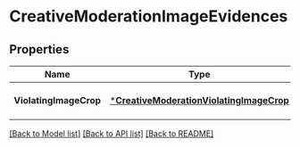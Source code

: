 # CreativeModerationImageEvidences

## Properties
Name | Type | Description | Notes
------------ | ------------- | ------------- | -------------
**ViolatingImageCrop** | [***CreativeModerationViolatingImageCrop**](CreativeModeration_violatingImageCrop.md) |  | [optional] [default to null]

[[Back to Model list]](../README.md#documentation-for-models) [[Back to API list]](../README.md#documentation-for-api-endpoints) [[Back to README]](../README.md)

